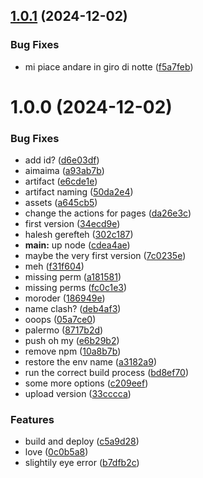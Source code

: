 ## [1.0.1](https://github.com/puria/qualcosa/compare/v1.0.0...v1.0.1) (2024-12-02)


### Bug Fixes

* mi piace andare in giro di notte ([f5a7feb](https://github.com/puria/qualcosa/commit/f5a7feb510b21546cb95abc72cf9f995d355c5f8))

# 1.0.0 (2024-12-02)


### Bug Fixes

* add id? ([d6e03df](https://github.com/puria/qualcosa/commit/d6e03df49dee66727ba27f9e23495917ad584926))
* aimaima ([a93ab7b](https://github.com/puria/qualcosa/commit/a93ab7bbbd0723b00287927b93897245b1ba6716))
* artifact ([e6cde1e](https://github.com/puria/qualcosa/commit/e6cde1e0ba91d96d8dfba0b3c3fa3071ab960519))
* artifact naming ([50da2e4](https://github.com/puria/qualcosa/commit/50da2e49d9b8a4bd2206b337e4e257e4f670634e))
* assets ([a645cb5](https://github.com/puria/qualcosa/commit/a645cb5fcd53b4066f8da86bfd048e263f5ff75b))
* change the actions for pages ([da26e3c](https://github.com/puria/qualcosa/commit/da26e3c205bdb8e07142cf98cdc7e718478a1429))
* first version ([34ecd9e](https://github.com/puria/qualcosa/commit/34ecd9ee499d9ba47a96057d4cc24a40882f521b))
* halesh gerefteh ([302c187](https://github.com/puria/qualcosa/commit/302c187b5ae85b635a3def569d3ee3590c83bc98))
* **main:** up node ([cdea4ae](https://github.com/puria/qualcosa/commit/cdea4aef058e3db485dcfb2ff552dec9d86a4f6a))
* maybe the very first version ([7c0235e](https://github.com/puria/qualcosa/commit/7c0235ead3ab764a1bd25091efe3c1d28ca42ffb))
* meh ([f31f604](https://github.com/puria/qualcosa/commit/f31f6048458196fdfbc49f9d74f4e49832fb20ba))
* missing perm ([a181581](https://github.com/puria/qualcosa/commit/a181581adcb9d067b1d790aa7694f6419122d6fb))
* missing perms ([fc0c1e3](https://github.com/puria/qualcosa/commit/fc0c1e3eb361226c46781e536e0337da4fdc1f39))
* moroder ([186949e](https://github.com/puria/qualcosa/commit/186949e3a634bf519d97e70781301151578bf5da))
* name clash? ([deb4af3](https://github.com/puria/qualcosa/commit/deb4af300fb43b6bdddfddbd9e54f97de15ebc3e))
* ooops ([05a7ce0](https://github.com/puria/qualcosa/commit/05a7ce094cbc1e7268ecfadf9d355b3943297779))
* palermo ([8717b2d](https://github.com/puria/qualcosa/commit/8717b2d1a9660e89a45a455d19d8509a573b378e))
* push oh my ([e6b29b2](https://github.com/puria/qualcosa/commit/e6b29b2bf93ff057d7f7d950b7909797b16b0c54))
* remove npm ([10a8b7b](https://github.com/puria/qualcosa/commit/10a8b7b3ab86037430cbe8bc2a1b3d1cc8534ccd))
* restore the env name ([a3182a9](https://github.com/puria/qualcosa/commit/a3182a9fd3a1c0a21e4fb3030d0c0f6f1dbe6f7c))
* run the correct build process ([bd8ef70](https://github.com/puria/qualcosa/commit/bd8ef707a8069bdf30b5d4ff7235474f64038aea))
* some more options ([c209eef](https://github.com/puria/qualcosa/commit/c209eeff5167d05b0cdbec161f315b8bff44404f))
* upload version ([33cccca](https://github.com/puria/qualcosa/commit/33cccca31424543d0092e2c571cacdd12359268e))


### Features

* build and deploy ([c5a9d28](https://github.com/puria/qualcosa/commit/c5a9d2822cc042b1d83948b5f90fbd7d9e5d5450))
* love ([0c0b5a8](https://github.com/puria/qualcosa/commit/0c0b5a8c352f097c651c266d69fd5add3a44bb2b))
* slightily eye error ([b7dfb2c](https://github.com/puria/qualcosa/commit/b7dfb2c0b86f5376a66d93eed5f8d198e6c0708d))
